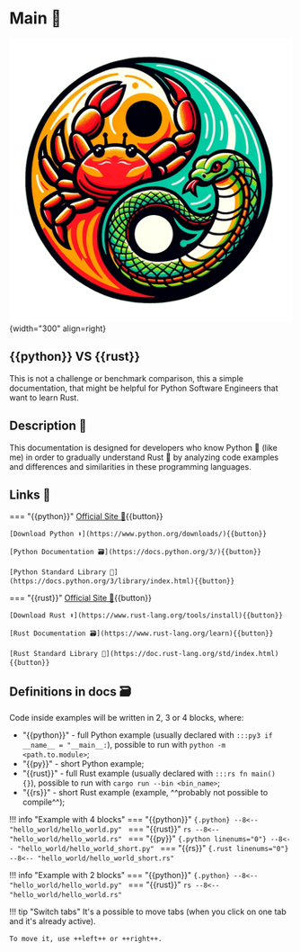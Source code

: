 # Main 🏡

![Logo](images/rust_python_no_bg.png){width="300" align=right}
## {{python}} VS {{rust}}

This is not a challenge or benchmark comparison, this a simple documentation, that might be helpful for 
Python Software Engineers that want to learn Rust.

## Description 📑

This documentation is designed for developers who know Python 🐍 (like me) in order to gradually understand Rust 🦀 by 
analyzing code examples and differences and similarities in these programming languages.

## Links 🔗

=== "{{python}}"
    [Official Site 🐍](https://www.python.org/){{button}}

    [Download Python ⬇️](https://www.python.org/downloads/){{button}}

    [Python Documentation 🗃️](https://docs.python.org/3/){{button}}

    [Python Standard Library 🧱](https://docs.python.org/3/library/index.html){{button}}
=== "{{rust}}"
    [Official Site 🦀](https://www.rust-lang.org/){{button}}

    [Download Rust ⬇️](https://www.rust-lang.org/tools/install){{button}}

    [Rust Documentation 🗃️](https://www.rust-lang.org/learn){{button}}

    [Rust Standard Library 🧱](https://doc.rust-lang.org/std/index.html){{button}}



## Definitions in docs 🗃️

Code inside examples will be written in 2, 3 or 4 blocks, where:

- "{{python}}" - full Python example (usually declared with `:::py3 if __name__ = "__main__:`), possible to run with 
`python -m <path.to.module>`;
- "{{py}}" - short Python example;
- "{{rust}}" - full Rust example (usually declared with `:::rs fn main() {}`), possible to run with 
`cargo run --bin <bin_name>`;
- "{{rs}}" - short Rust example (example, ^^probably not possible to compile^^);

!!! info "Example with 4 blocks"
    === "{{python}}"
        ```{.python}
        --8<-- "hello_world/hello_world.py"
        ```
    === "{{rust}}"
        ```rs
        --8<-- "hello_world/hello_world.rs"
        ```
    === "{{py}}"
        ```{.python linenums="0"}
        --8<-- "hello_world/hello_world_short.py"
        ```
    === "{{rs}}"
        ```{.rust linenums="0"}
        --8<-- "hello_world/hello_world_short.rs"
        ```

!!! info "Example with 2 blocks"
    === "{{python}}"
        ```{.python}
        --8<-- "hello_world/hello_world.py"
        ```
    === "{{rust}}"
        ```rs
        --8<-- "hello_world/hello_world.rs"
        ```

!!! tip "Switch tabs"
    It's a possible to move tabs (when you click on one tab and it's already active).
    
    To move it, use ++left++ or ++right++.
